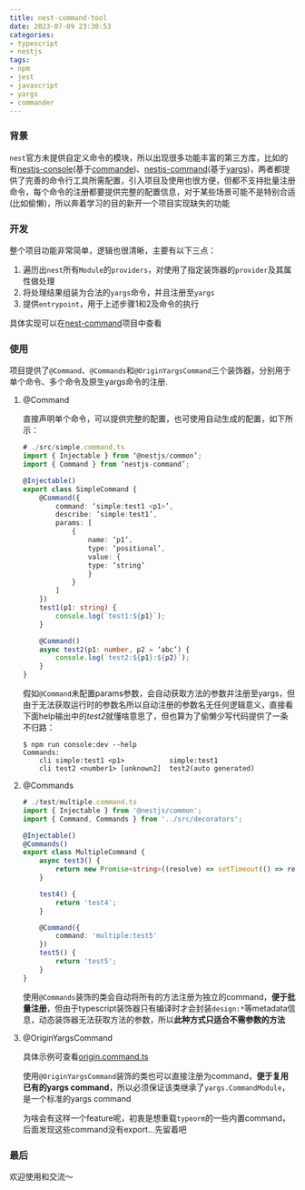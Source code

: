 ```yaml
---
title: nest-command-tool
date: 2023-07-09 23:30:53
categories:
- typescript
- nestjs
tags:
- npm
- jest
- javascript
- yargs
- commander
---
```

### 背景
`nest`官方未提供自定义命令的模块，所以出现很多功能丰富的第三方库，比如的有[nestjs-console](https://github.com/Pop-Code/nestjs-console)(基于[commande](https://github.com/tj/commander.js))、[nestjs-command](https://gitlab.com/aa900031/nestjs-command)(基于[yargs](https://github.com/yargs/yargs))，两者都提供了完善的命令行工具所需配置，引入项目及使用也很方便，但都不支持批量注册命令，每个命令的注册都要提供完整的配置信息，对于某些场景可能不是特别合适(比如偷懒)，所以奔着学习的目的新开一个项目实现缺失的功能

### 开发
整个项目功能非常简单，逻辑也很清晰，主要有以下三点：

1. 遍历出`nest`所有`Module`的`providers`，对使用了指定装饰器的`provider`及其属性做处理
2. 将处理结果组装为合法的`yargs`命令，并且注册至`yargs`
3. 提供`entrypoint`，用于上述步骤1和2及命令的执行

具体实现可以在[nest-command](https://github.com/tashuo/nest-command)项目中查看

### 使用
项目提供了`@Command`、`@Commands`和`@OriginYargsCommand`三个装饰器，分别用于单个命令、多个命令及原生yargs命令的注册.

1. @Command

	直接声明单个命令，可以提供完整的配置，也可使用自动生成的配置，如下所示：

	```typescript
	# ./src/simple.command.ts
	import { Injectable } from ‘@nestjs/common’;
	import { Command } from ‘nestjs-command’;

	@Injectable()
	export class SimpleCommand {
    	@Command({
        	command: ‘simple:test1 <p1>’,
        	describe: ‘simple:test1’,
        	params: [
            	{
                	name: ‘p1’,
                	type: ‘positional’,
                	value: {
                    type: ‘string’
                	}
            	}
        	]
    	})
    	test1(p1: string) {
        	console.log(`test1:${p1}`);
    	}

    	@Command()
    	async test2(p1: number, p2 = ‘abc’) {
        	console.log(`test2:${p1}:${p2}`);
    	}
	}

	```
	
	假如`@Command`未配置params参数，会自动获取方法的参数并注册至yargs，但由于无法获取运行时的参数名所以自动注册的参数名无任何逻辑意义，直接看下面help输出中的*test2*就懂啥意思了，但也算为了偷懒少写代码提供了一条不归路：
	
    ```shell
    $ npm run console:dev --help
    Commands:
        cli simple:test1 <p1>           simple:test1
        cli test2 <number1> [unknown2]  test2(auto generated)
    ```
2. @Commands
        
    ```typescript
    # ./test/multiple.command.ts
    import { Injectable } from '@nestjs/common';
    import { Command, Commands } from '../src/decorators';

    @Injectable()
    @Commands()
    export class MultipleCommand {
        async test3() {
            return new Promise<string>((resolve) => setTimeout(() => resolve('test3'), 0));
        }
    
        test4() {
            return 'test4';
        }
    
        @Command({
            command: 'multiple:test5'
        })
        test5() {
            return 'test5';
        }
    }
    ```

    使用`@Commands`装饰的类会自动将所有的方法注册为独立的command，**便于批量注册**，但由于typescript装饰器只有编译时才会封装`design:*`等metadata信息，动态装饰器无法获取方法的参数，所以**此种方式只适合不需参数的方法**

    
3. @OriginYargsCommand

    具体示例可查看[origin.command.ts](https://github.com/tashuo/nest-command/blob/master/test/original.command.ts)

    使用`@OriginYargsCommand`装饰的类也可以直接注册为command，**便于复用已有的yargs command**，所以必须保证该类继承了`yargs.CommandModule`，是一个标准的yargs command

    为啥会有这样一个feature呢，初衷是想重载`typeorm`的一些内置command，后面发现这些command没有export...先留着吧


### 最后
欢迎使用和交流～